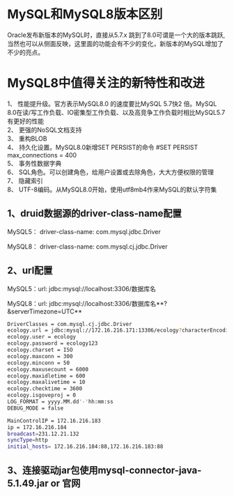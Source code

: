 # MySQL和MySQL8版本区别
Oracle发布新版本的MySQL时，直接从5.7.x 跳到了8.0可谓是一个大的版本跳跃,当然也可以从侧面反映，这里面的功能会有不少的变化，新版本的MySQL增加了不少的亮点。

# MySQL8中值得关注的新特性和改进
  1、 性能提升级。官方表示MySQL8.0 的速度要比MySQL 5.7快2 倍。MySQL 8.0在读/写工作负载、IO密集型工作负载、以及高竞争工作负载时相比MySQL5.7有更好的性能  
  2、 更强的NoSQL文档支持  
  3、 重构BLOB  
  4、 持久化设置。MySQL8.0新增SET PERSIST的命令 #SET PERSIST max_connections = 400  
  5、 事务性数据字典  
  6、 SQL角色。可以创建角色，给用户设置或去除角色，大大方便权限的管理    
  7、 隐藏索引   
  8、 UTF-8编码。从MySQL8.0开始，使用utf8mb4作来MySQL的默认字符集  

## 1、druid数据源的driver-class-name配置
MySQL5： driver-class-name: com.mysql.jdbc.Driver

MySQL8： driver-class-name: com.mysql.cj.jdbc.Driver

## 2、url配置
MySQL5：url: jdbc:mysql://localhost:3306/数据库名

MySQL8：url: jdbc:mysql://localhost:3306/数据库名**?&serverTimezone=UTC**
```bash
DriverClasses = com.mysql.cj.jdbc.Driver
ecology.url = jdbc:mysql://172.16.216.171:13306/ecology?characterEncoding=utf8&useSSL=false&autoReconnect=true&failOverReadOnly=false&serverTimezone=Asia/Shanghai
ecology.user = ecology
ecology.password = ecology123
ecology.charset = ISO
ecology.maxconn = 300
ecology.minconn = 50
ecology.maxusecount = 6000
ecology.maxidletime = 600
ecology.maxalivetime = 10
ecology.checktime = 3600
ecology.isgoveproj = 0
LOG_FORMAT = yyyy.MM.dd'-'hh:mm:ss
DEBUG_MODE = false

MainControlIP = 172.16.216.183
ip = 172.16.216.184
broadcast=231.12.21.132
syncType=http
initial_hosts= 172.16.216.184:88,172.16.216.183:88
```

## 3、连接驱动jar包使用mysql-connector-java-5.1.49.jar or 官网
